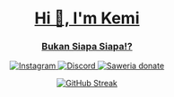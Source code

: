 <a href="https://dsc.gg/mabica">
    <h1 align="center">Hi 👋, I'm Kemi</h1>
    <h3 align="center">Bukan Siapa Siapa!?</h3>
</a>

<div align="center">
    <a href="https://www.instagram.com/cemy.id">
        <img alt="Instagram" 
             src="https://img.shields.io/badge/Instagram-E4405F?style=for-the-badge&logo=instagram&logoColor=white">
    </a>
    <a href="https://dsc.gg/mabica">
        <img alt="Discord" 
             src="https://img.shields.io/badge/Discord-5865F2?style=for-the-badge&logo=discord&logoColor=white">
    </a>
    <a href="https://saweria.co/cemy">
    <img alt="Saweria donate"src="https://img.shields.io/badge/-SAWERIA-orange?style=for-the-badge">
</a>
</div>

<span align="center">
    
[![GitHub Streak](https://streak-stats.demolab.com?user=osiic&theme=tokyonight)](https://git.io/streak-stats)

</span>
